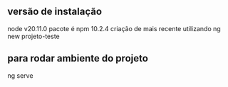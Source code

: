 ## versão de instalação
node v20.11.0
pacote é npm 10.2.4
criação de mais recente utilizando  ng new projeto-teste
## para rodar ambiente do projeto 
 ng serve 




